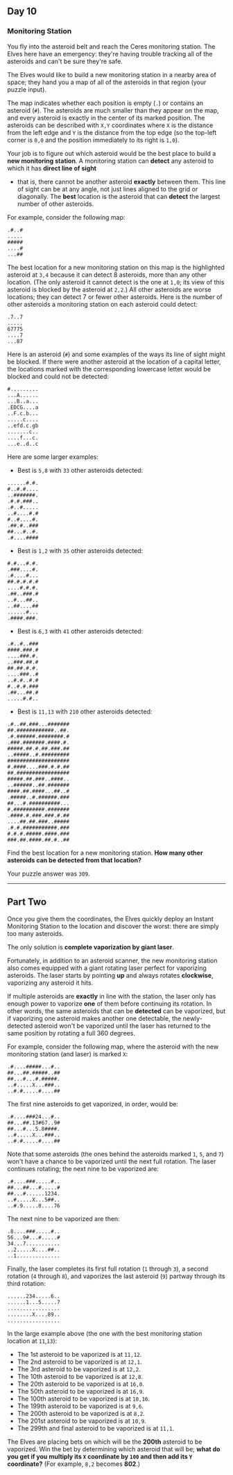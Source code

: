 ## Day 10

### Monitoring Station

You fly into the asteroid belt and reach the Ceres monitoring station. The Elves here have an 
emergency: they're having trouble tracking all of the asteroids and can't be sure they're safe.

The Elves would like to build a new monitoring station in a nearby area of space; they hand 
you a map of all of the asteroids in that region (your puzzle input).

The map indicates whether each position is empty (`.`) or contains an asteroid (`#`). The asteroids 
are much smaller than they appear on the map, and every asteroid is exactly in the center of its 
marked position. The asteroids can be described with `X,Y` coordinates where `X` is the distance 
from the left edge and `Y` is the distance from the top edge (so the top-left corner is `0,0` and 
the position immediately to its right is `1,0`).

Your job is to figure out which asteroid would be the best place to build a **new monitoring 
station**. A monitoring station can **detect** any asteroid to which it has **direct line of sight** 
- that is, there cannot be another asteroid **exactly** between them. This line of sight can be at 
any angle, not just lines aligned to the grid or diagonally. The **best** location is the asteroid that 
can **detect** the largest number of other asteroids.

For example, consider the following map:

```
.#..#
.....
#####
....#
...##
```

The best location for a new monitoring station on this map is the highlighted asteroid at `3,4` 
because it can detect 8 asteroids, more than any other location. (The only asteroid it cannot 
detect is the one at `1,0`; its view of this asteroid is blocked by the asteroid at `2,2`.) All other 
asteroids are worse locations; they can detect 7 or fewer other asteroids. Here is the number 
of other asteroids a monitoring station on each asteroid could detect:

```
.7..7
.....
67775
....7
...87
```

Here is an asteroid (`#`) and some examples of the ways its line of sight might be blocked. If 
there were another asteroid at the location of a capital letter, the locations marked with the 
corresponding lowercase letter would be blocked and could not be detected:

```
#.........
...A......
...B..a...
.EDCG....a
..F.c.b...
.....c....
..efd.c.gb
.......c..
....f...c.
...e..d..c
```

Here are some larger examples:

- Best is `5,8` with `33` other asteroids detected:

```
......#.#.
#..#.#....
..#######.
.#.#.###..
.#..#.....
..#....#.#
#..#....#.
.##.#..###
##...#..#.
.#....####
```

- Best is `1,2` with `35` other asteroids detected:

```
#.#...#.#.
.###....#.
.#....#...
##.#.#.#.#
....#.#.#.
.##..###.#
..#...##..
..##....##
......#...
.####.###.
```

- Best is `6,3` with `41` other asteroids detected:

```
.#..#..###
####.###.#
....###.#.
..###.##.#
##.##.#.#.
....###..#
..#.#..#.#
#..#.#.###
.##...##.#
.....#.#..
```

- Best is `11,13` with `210` other asteroids detected:

```
.#..##.###...#######
##.############..##.
.#.######.########.#
.###.#######.####.#.
#####.##.#.##.###.##
..#####..#.#########
####################
#.####....###.#.#.##
##.#################
#####.##.###..####..
..######..##.#######
####.##.####...##..#
.#####..#.######.###
##...#.##########...
#.##########.#######
.####.#.###.###.#.##
....##.##.###..#####
.#.#.###########.###
#.#.#.#####.####.###
###.##.####.##.#..##
```

Find the best location for a new monitoring station. **How many other asteroids can be 
detected from that location?**

Your puzzle answer was `309`.

---

## Part Two

Once you give them the coordinates, the Elves quickly deploy an Instant Monitoring Station to 
the location and discover the worst: there are simply too many asteroids.

The only solution is **complete vaporization by giant laser**.

Fortunately, in addition to an asteroid scanner, the new monitoring station also comes equipped 
with a giant rotating laser perfect for vaporizing asteroids. The laser starts by pointing **up** and 
always rotates **clockwise**, vaporizing any asteroid it hits.

If multiple asteroids are **exactly** in line with the station, the laser only has enough power to 
vaporize **one** of them before continuing its rotation. In other words, the same asteroids that can 
be **detected** can be vaporized, but if vaporizing one asteroid makes another one detectable, 
the newly-detected asteroid won't be vaporized until the laser has returned to the same position 
by rotating a full 360 degrees.

For example, consider the following map, where the asteroid with the new monitoring station 
(and laser) is marked `X`:

```
.#....#####...#..
##...##.#####..##
##...#...#.#####.
..#.....X...###..
..#.#.....#....##
```

The first nine asteroids to get vaporized, in order, would be:

```
.#....###24...#..
##...##.13#67..9#
##...#...5.8####.
..#.....X...###..
..#.#.....#....##
```

Note that some asteroids (the ones behind the asteroids marked `1`, `5`, and `7`) won't have a 
chance to be vaporized until the next full rotation. The laser continues rotating; the next nine 
to be vaporized are:

```
.#....###.....#..
##...##...#.....#
##...#......1234.
..#.....X...5##..
..#.9.....8....76
```

The next nine to be vaporized are then:

```
.8....###.....#..
56...9#...#.....#
34...7...........
..2.....X....##..
..1..............
```

Finally, the laser completes its first full rotation (`1` through `3`), a second rotation (`4` through `8`), 
and vaporizes the last asteroid (`9`) partway through its third rotation:

```
......234.....6..
......1...5.....7
.................
........X....89..
.................
```

In the large example above (the one with the best monitoring station location at `11`,`13`):

- The 1st asteroid to be vaporized is at `11,12`.
- The 2nd asteroid to be vaporized is at `12,1`.
- The 3rd asteroid to be vaporized is at `12,2`.
- The 10th asteroid to be vaporized is at `12,8`.
- The 20th asteroid to be vaporized is at `16,0`.
- The 50th asteroid to be vaporized is at `16,9`.
- The 100th asteroid to be vaporized is at `10,16`.
- The 199th asteroid to be vaporized is at `9,6`.
- The 200th asteroid to be vaporized is at `8,2`.
- The 201st asteroid to be vaporized is at `10,9`.
- The 299th and final asteroid to be vaporized is at `11,1`.

The Elves are placing bets on which will be the **200th** asteroid to be vaporized. Win the 
bet by determining which asteroid that will be; **what do you get if you multiply its `X` coordinate 
by `100` and then add its `Y` coordinate?** (For example, `8,2` becomes **802**.)
